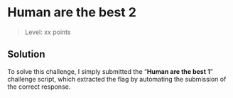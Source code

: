 # Human are the best 2

> Level: xx points


## Solution

To solve this challenge, I simply submitted the “**Human are the best 1**” challenge script, which extracted the flag by automating the submission of the correct response.
